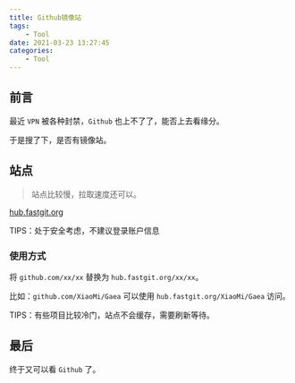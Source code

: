 ```yaml
---
title: Github镜像站
tags:
    - Tool
date: 2021-03-23 13:27:45
categories:
    - Tool
---
```

## 前言

最近 `VPN` 被各种封禁，`Github` 也上不了了，能否上去看缘分。

于是搜了下，是否有镜像站。

## 站点

> 站点比较慢，拉取速度还可以。

[hub.fastgit.org](https://hub.fastgit.org)

TIPS：处于安全考虑，不建议登录账户信息

### 使用方式

将 `github.com/xx/xx` 替换为 `hub.fastgit.org/xx/xx`。

比如：`github.com/XiaoMi/Gaea` 可以使用 `hub.fastgit.org/XiaoMi/Gaea` 访问。

TIPS：有些项目比较冷门，站点不会缓存，需要刷新等待。

## 最后

终于又可以看 `Github` 了。